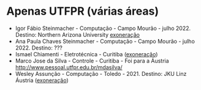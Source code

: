 # Apenas UTFPR (várias áreas)

- Igor Fábio Steinmacher - Computação - Campo Mourão - julho 2022. Destino: Northern Arizona University [exoneração](https://www.in.gov.br/web/dou/-/portaria-de-pessoal-gabir/utfpr-n-1.233-de-18-de-julho-de-2022-416982541)
- Ana Paula Chaves Steinmacher - Computação - Campo Mourão -  julho 2022. Destino: ???
- Ismael Chiamenti - Eletrotécnica - Curitiba ([exoneração](https://www.in.gov.br/web/dou/-/portaria-de-pessoal-gabir/utfpr-n-1.009-de-20-de-junho-de-2022-410075894))
- Marco Jose da Silva - Controle - Curitiba - Foi para a Áustria http://www.pessoal.utfpr.edu.br/mdasilva/
- Wesley Assunção - Computação - Toledo - 2021. Destino: JKU Linz Áustria ([exoneração](https://www.in.gov.br/web/dou/-/portaria-de-pessoal-gabir/utfpr-n-92-de-21-de-janeiro-de-2021-300779236))

